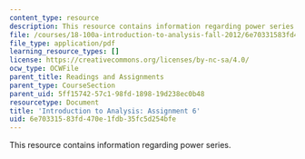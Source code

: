 ```yaml
---
content_type: resource
description: This resource contains information regarding power series.
file: /courses/18-100a-introduction-to-analysis-fall-2012/6e70331583fd470e1fdb35fc5d254bfe_MIT18_100AF12_Assign_6.pdf
file_type: application/pdf
learning_resource_types: []
license: https://creativecommons.org/licenses/by-nc-sa/4.0/
ocw_type: OCWFile
parent_title: Readings and Assignments
parent_type: CourseSection
parent_uid: 5ff15742-57c1-98fd-1898-19d238ec0b48
resourcetype: Document
title: 'Introduction to Analysis: Assignment 6'
uid: 6e703315-83fd-470e-1fdb-35fc5d254bfe
---
```

This resource contains information regarding power series.